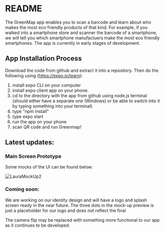 # README

The GreenMap app enables you to scan a barcode and learn about who makes the most eco friendly products of that kind. For example, if you walked into a smartphone store and scanner the barcode of a smartphone, we will tell you which smartphone manufactuers make the most eco friendly smartphones. The app is currently in early stages of development. 

## App Installation Process
Download the code from github and extract it into a repository.
Then do the following using (https://expo.io/learn):
1. install expo CLI on your computer
2. install expo client app on your phone.
3. cd to the directory with the app from github using node.js terminal (should either have a separate one (Windows) or be able to switch into it by typing something into your terminal)
4. type "npm install"
5. type expo start
6. run the app on your phone
7. scan QR code and run Greenmap!

## Latest updates:
### Main Screen Prototype

Some mocks of the UI can be found below:

![LauraMockUp2](https://user-images.githubusercontent.com/47276506/57337815-49e28a00-7101-11e9-8108-21920d06a56e.gif)

### Coming soon:

We are working on our identity design and will have a logo and splash screen ready in the near future. The three dots in the mock-up preview is just a placeholder for our logo and does not reflect the final

The camera flip may be replaced with something more functional to our app as it continues to be developed.

